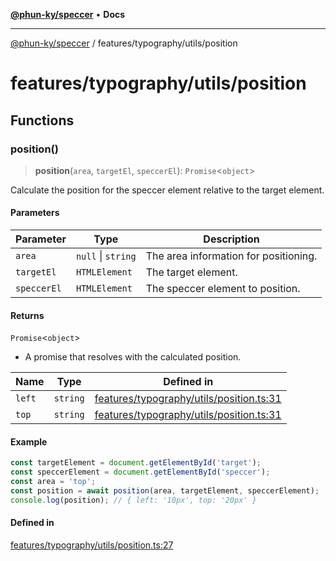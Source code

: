 [**@phun-ky/speccer**](../../../README.md) • **Docs**

***

[@phun-ky/speccer](../../../README.md) / features/typography/utils/position

# features/typography/utils/position

## Functions

### position()

> **position**(`area`, `targetEl`, `speccerEl`): `Promise`\<`object`\>

Calculate the position for the speccer element relative to the target element.

#### Parameters

| Parameter | Type | Description |
| ------ | ------ | ------ |
| `area` | `null` \| `string` | The area information for positioning. |
| `targetEl` | `HTMLElement` | The target element. |
| `speccerEl` | `HTMLElement` | The speccer element to position. |

#### Returns

`Promise`\<`object`\>

- A promise that resolves with the calculated position.

| Name | Type | Defined in |
| ------ | ------ | ------ |
| `left` | `string` | [features/typography/utils/position.ts:31](https://github.com/phun-ky/speccer/blob/main/src/features/typography/utils/position.ts#L31) |
| `top` | `string` | [features/typography/utils/position.ts:31](https://github.com/phun-ky/speccer/blob/main/src/features/typography/utils/position.ts#L31) |

#### Example

```ts
const targetElement = document.getElementById('target');
const speccerElement = document.getElementById('speccer');
const area = 'top';
const position = await position(area, targetElement, speccerElement);
console.log(position); // { left: '10px', top: '20px' }
```

#### Defined in

[features/typography/utils/position.ts:27](https://github.com/phun-ky/speccer/blob/main/src/features/typography/utils/position.ts#L27)
